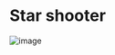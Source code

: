 <h1>Star shooter</h1>

![image](https://github.com/user-attachments/assets/25f07f3b-b399-40c0-a5ba-44b7477a1868)
